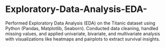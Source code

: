 # Exploratory-Data-Analysis-EDA-
Performed Exploratory Data Analysis (EDA) on the Titanic dataset using Python (Pandas, Matplotlib, Seaborn). Conducted data cleaning, handled missing values, and applied univariate, bivariate, and multivariate analysis with visualizations like heatmaps and pairplots to extract survival insights.
